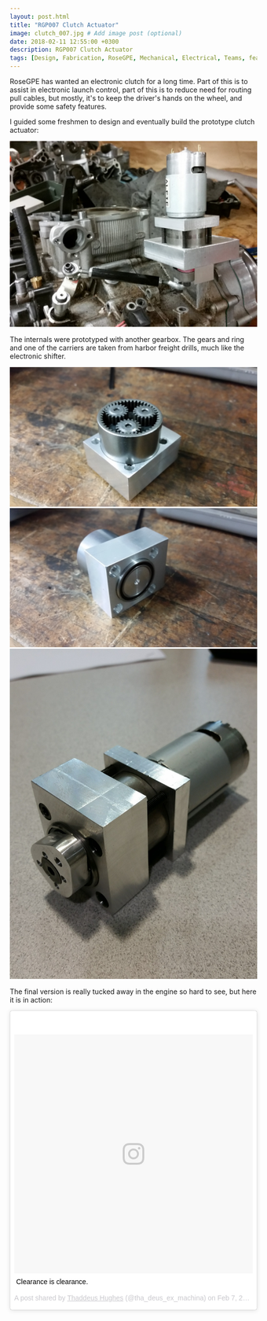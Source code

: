 ```yaml
---
layout: post.html
title: "RGP007 Clutch Actuator"
image: clutch_007.jpg # Add image post (optional)
date: 2018-02-11 12:55:00 +0300
description: RGP007 Clutch Actuator
tags: [Design, Fabrication, RoseGPE, Mechanical, Electrical, Teams, feature, fsae]
---
```


RoseGPE has wanted an electronic clutch for a long time. Part of this is to assist in electronic launch control, part of this is to reduce need for routing pull cables, but mostly, it's to keep the driver's hands on the wheel, and provide some safety features.

I guided some freshmen to design and eventually build the prototype clutch actuator:

![Prototype](/assets/images/rgp-clutch/proto.jpg)

The internals were prototyped with another gearbox. The gears and ring and one of the carriers are taken from harbor freight drills, much like the electronic shifter.

![Gearbox](/assets/images/rgp-clutch/gbx1.jpg)
![Gearbox](/assets/images/rgp-clutch/gbx2.jpg)
![Gearbox](/assets/images/rgp-clutch/gbx3.jpg)

The final version is really tucked away in the engine so hard to see, but here it is in action:

<blockquote class="instagram-media" data-instgrm-captioned data-instgrm-permalink="https://www.instagram.com/p/Be69J7bFyJx/?utm_source=ig_embed" data-instgrm-version="9" style=" background:#FFF; border:0; border-radius:3px; box-shadow:0 0 1px 0 rgba(0,0,0,0.5),0 1px 10px 0 rgba(0,0,0,0.15); margin: 1px; max-width:540px; min-width:326px; padding:0; width:99.375%; width:-webkit-calc(100% - 2px); width:calc(100% - 2px);"><div style="padding:8px;"> <div style=" background:#F8F8F8; line-height:0; margin-top:40px; padding:50.0% 0; text-align:center; width:100%;"> <div style=" background:url(data:images/png;base64,iVBORw0KGgoAAAANSUhEUgAAACwAAAAsCAMAAAApWqozAAAABGdBTUEAALGPC/xhBQAAAAFzUkdCAK7OHOkAAAAMUExURczMzPf399fX1+bm5mzY9AMAAADiSURBVDjLvZXbEsMgCES5/P8/t9FuRVCRmU73JWlzosgSIIZURCjo/ad+EQJJB4Hv8BFt+IDpQoCx1wjOSBFhh2XssxEIYn3ulI/6MNReE07UIWJEv8UEOWDS88LY97kqyTliJKKtuYBbruAyVh5wOHiXmpi5we58Ek028czwyuQdLKPG1Bkb4NnM+VeAnfHqn1k4+GPT6uGQcvu2h2OVuIf/gWUFyy8OWEpdyZSa3aVCqpVoVvzZZ2VTnn2wU8qzVjDDetO90GSy9mVLqtgYSy231MxrY6I2gGqjrTY0L8fxCxfCBbhWrsYYAAAAAElFTkSuQmCC); display:block; height:44px; margin:0 auto -44px; position:relative; top:-22px; width:44px;"></div></div> <p style=" margin:8px 0 0 0; padding:0 4px;"> <a href="https://www.instagram.com/p/Be69J7bFyJx/?utm_source=ig_embed" style=" color:#000; font-family:Arial,sans-serif; font-size:14px; font-style:normal; font-weight:normal; line-height:17px; text-decoration:none; word-wrap:break-word;" target="_blank">Clearance is clearance.</a></p> <p style=" color:#c9c8cd; font-family:Arial,sans-serif; font-size:14px; line-height:17px; margin-bottom:0; margin-top:8px; overflow:hidden; padding:8px 0 7px; text-align:center; text-overflow:ellipsis; white-space:nowrap;">A post shared by <a href="https://www.instagram.com/tha_deus_ex_machina/?utm_source=ig_embed" style=" color:#c9c8cd; font-family:Arial,sans-serif; font-size:14px; font-style:normal; font-weight:normal; line-height:17px;" target="_blank"> Thaddeus Hughes</a> (@tha_deus_ex_machina) on <time style=" font-family:Arial,sans-serif; font-size:14px; line-height:17px;" datetime="2018-02-08T03:48:37+00:00">Feb 7, 2018 at 7:48pm PST</time></p></div></blockquote> <script async defer src="//www.instagram.com/embed.js"></script>